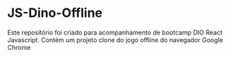 # JS-Dino-Offline

Este repositório foi criado para acompanhamento de bootcamp DIO React Javascript.
Contém um projeto clone do jogo offline do navegador Google Chrome